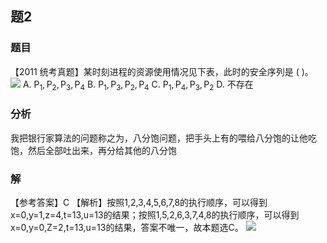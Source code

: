 ## 题2
### 题目
【2011 统考真题】某时刻进程的资源使用情况见下表，此时的安全序列是 ( )。
![](https://img.hwenyi.live/202409192221678.webp)
A. ${\mathrm{P}}_{1},{\mathrm{P}}_{2},{\mathrm{P}}_{3},{\mathrm{P}}_{4}$ 
B. ${\mathrm{P}}_{1},{\mathrm{P}}_{3},{\mathrm{P}}_{2},{\mathrm{P}}_{4}$ 
C. ${\mathrm{P}}_{1},{\mathrm{P}}_{4},{\mathrm{P}}_{3},{\mathrm{P}}_{2}$ 
D. 不存在
### 分析
我把银行家算法的问题称之为，八分饱问题，把手头上有的喂给八分饱的让他吃饱，然后全部吐出来，再分给其他的八分饱
### 解
【参考答案】C
【解析】按照1,2,3,4,5,6,7,8的执行顺序，可以得到x=0,y=1,z=4,t=13,u=13的结果；按照1,5,2,6,3,7,4,8的执行顺序，可以得到x=0,y=0,Z=2,t=13,u=13的结果，答案不唯一，故本题选C。
![](https://img.hwenyi.live/202411061325241.webp)



